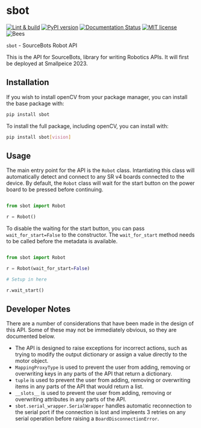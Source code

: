 # sbot

[![Lint & build](https://github.com/sourcebots/sbot/actions/workflows/test_build.yml/badge.svg)](https://github.com/sourcebots/sbot/actions/workflows/test_build.yml)
[![PyPI version](https://badge.fury.io/py/sbot.svg)](https://badge.fury.io/py/sbot)
[![Documentation Status](https://readthedocs.org/projects/pip/badge/?version=stable)](http://pip.pypa.io/en/stable/?badge=stable)
[![MIT license](https://img.shields.io/badge/license-MIT-brightgreen.svg?style=flat)](https://opensource.org/licenses/MIT)
![Bees](https://img.shields.io/badge/bees-110%25-yellow.svg)

`sbot` - SourceBots Robot API

This is the API for SourceBots, library for writing Robotics APIs.
It will first be deployed at Smallpeice 2023.

## Installation

If you wish to install openCV from your package manager, you can install the base package with:

```bash
pip install sbot
```

To install the full package, including openCV, you can install with:

```bash
pip install sbot[vision]
```

## Usage

The main entry point for the API is the `Robot` class.
Intantiating this class will automatically detect and connect to any SR v4 boards connected to the device.
By default, the `Robot` class will wait for the start button on the power board to be pressed before continuing.

```python

from sbot import Robot

r = Robot()

```

To disable the waiting for the start button, you can pass `wait_for_start=False` to the constructor.
The `wait_for_start` method needs to be called before the metadata is available.

```python

from sbot import Robot

r = Robot(wait_for_start=False)

# Setup in here

r.wait_start()

```

## Developer Notes

There are a number of considerations that have been made in the design of this API.
Some of these may not be immediately obvious, so they are documented below.

- The API is designed to raise exceptions for incorrect actions, such as trying to modify the output dictionary or assign a value directly to the motor object.
- `MappingProxyType` is used to prevent the user from adding, removing or overwriting keys in any parts of the API that return a dictionary.
- `tuple` is used to prevent the user from adding, removing or overwriting items in any parts of the API that would return a list.
- `__slots__` is used to prevent the user from adding, removing or overwriting attributes in any parts of the API.
- `sbot.serial_wrapper.SerialWrapper` handles automatic reconnection to the serial port if the connection is lost and impleents 3 retries on any serial operation before raising a `BoardDisconnectionError`.
